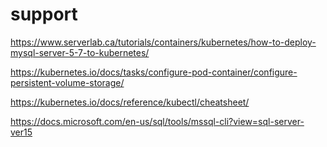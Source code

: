 # support

https://www.serverlab.ca/tutorials/containers/kubernetes/how-to-deploy-mysql-server-5-7-to-kubernetes/

https://kubernetes.io/docs/tasks/configure-pod-container/configure-persistent-volume-storage/

https://kubernetes.io/docs/reference/kubectl/cheatsheet/

https://docs.microsoft.com/en-us/sql/tools/mssql-cli?view=sql-server-ver15

